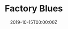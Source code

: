 ---
url: https://thebaffler.com/latest/factory-blues-haigney
title: "Factory Blues"
publication: The Baffler
date: 2019-10-15T00:00:00Z
image: ""
---